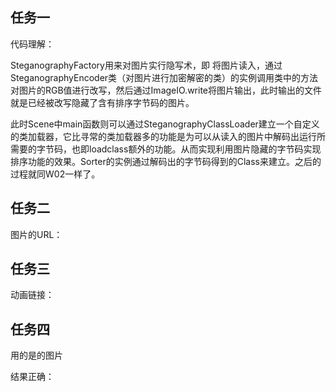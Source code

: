 ## 任务一

代码理解：

SteganographyFactory用来对图片实行隐写术，即 将图片读入，通过SteganographyEncoder类（对图片进行加密解密的类）的实例调用类中的方法对图片的RGB值进行改写，然后通过ImageIO.write将图片输出，此时输出的文件就是已经被改写隐藏了含有排序字节码的图片。

此时Scene中main函数则可以通过SteganographyClassLoader建立一个自定义的类加载器，它比寻常的类加载器多的功能是为可以从读入的图片中解码出运行所需要的字节码，也即loadclass额外的功能。从而实现利用图片隐藏的字节码实现排序功能的效果。Sorter的实例通过解码出的字节码得到的Class来建立。之后的过程就同W02一样了。

## 任务二

图片的URL：





## 任务三

动画链接：



## 任务四

用的是的图片

结果正确：

